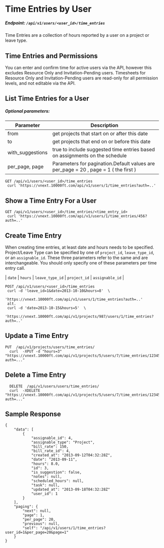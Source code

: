 # Time Entries by User

##### Endpoint: `/api/v1/users/<user_id>/time_entries`

Time Entries are a collection of hours reported by a user on a project or leave type.

## Time Entries and Permissions

You can enter and confirm time for active users via the API, however this excludes Resource Only and Invitation-Pending users. Timesheets for Resource Only and Invitation-Pending users are read-only for all permission levels, and not editable via the API.

## List Time Entries for a User

##### Optional parameters:

| **Parameter** | **Description** |
| ------------- | --------------- |
| from | get projects that start on or after this date |
| to | get projects that end on or before this date |
| with_suggestions | true to include suggested time entries based on assignments on the schedule |
| per_page, page | Parameters for pagination.Default values are per_page = 20 , page = 1 ( the first ) |

```
GET /api/v1/users/<user_id>/time_entries
 curl 'https://vnext.10000ft.com/api/v1/users/1/time_entries?auth=..'
```

## Show a Time Entry For a User

```
GET /api/v1/users/<user_id>/time_entries/<time_entry_id>
 curl 'https://vnext.10000ft.com/api/v1/users/1/time_entries/456?auth=..'
```

## Create Time Entry

When creating time entries, at least date and hours needs to be specified. Project/Leave Type can be specified by one of `project_id`, `leave_type_id`, or an `assignable_id`. These three parameters refer to the same and are interchangeable. You should only specify one of these parameters per time entry call.

| `date` | `hours` | `leave_type_id` | `project_id` | `assignable_id` |

```
POST /api/v1/users/<user_id>/time_entries
 curl -d 'leave_id=1&date=2013-10-10&hours=8'  \
                 'https://vnext.10000ft.com/api/v1/users/1/time_entries?auth=..'
 alt.
 curl -d 'date=2013-10-15&hours=5'  \
                 'https://vnext.10000ft.com/api/v1/projects/987/users/1/time_entries?auth=..'
```

## Update a Time Entry

```
PUT  /api/v1/projects/users/time_entries/
  curl  -XPUT -d "hours=3"  "https://vnext.10000ft.com/api/v1/projects/5/users/7/time_entries/12345?auth=..."
```

## Delete a Time Entry

```
  DELETE  /api/v1/users/users/time_entries/
  curl  -XDELETE  "https://vnext.10000ft.com/api/v1/projects/5/users/7/time_entries/12345?auth=..."
```

## Sample Response

```
{
    "data": [
        {
            "assignable_id": 4,
            "assignable_type": "Project",
            "bill_rate": 150,
            "bill_rate_id": 4,
            "created_at": "2013-09-12T04:32:28Z",
            "date": "2013-09-11",
            "hours": 8.0,
            "id": 3,
            "is_suggestion": false,
            "notes": null,
            "scheduled_hours": null,
            "task": null,
            "updated_at": "2013-09-18T04:32:28Z"
            "user_id": 1
        }
    ],
    "paging": {
        "next": null,
        "page": 1,
        "per_page": 20,
        "previous": null,
        "self": "/api/v1/users/1/time_entries?user_id=1&per_page=20&page=1"
    }
}
```
